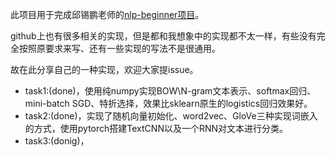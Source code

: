 此项目用于完成邱锡鹏老师的[nlp-beginner项目](https://github.com/FudanNLP/nlp-beginner)。

github上也有很多相关的实现，但是都和我想象中的实现都不太一样，有些没有完全按照原要求来写、还有一些实现的写法不是很通用。

故在此分享自己的一种实现，欢迎大家提issue。
 + task1:(done)，使用纯numpy实现BOW\N-gram文本表示、softmax回归、mini-batch SGD、特折选择，效果比sklearn原生的logistics回归效果好。
 + task2:(done)，实现了随机向量初始化、word2vec、GloVe三种实现词嵌入的方式，使用pytorch搭建TextCNN以及一个RNN对文本进行分类。
 + task3:(donig)，